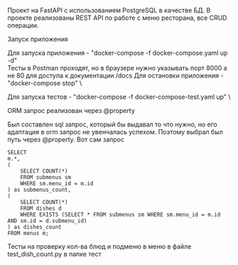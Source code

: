 Проект на FastAPI с использованием PostgreSQL в качестве БД. В проекте реализованы REST API по работе с меню ресторана, все CRUD операции. 

Запуск приложения

Для запуска приложения - "docker-compose -f docker-compose.yaml up -d" \
Тесты в Postman проходят, но в браузере нужно указывать порт 8000 а не 80 для доступа к документации /docs
Для остановки приложения - "docker-compose stop" \

Для запуска тестов - "docker-compose -f docker-compose-test.yaml up" \



ORM запрос реализован через @property

Был составлен sql запрос, который бы выдавал то что нужно, но его адаптация в orm запрос не увенчалась успехом. Поэтому выбрал был путь через @property. Вот сам запрос

    SELECT 
    m.*,
    (
        SELECT COUNT(*) 
        FROM submenus sm 
        WHERE sm.menu_id = m.id
    ) as submenus_count,
    (
        SELECT COUNT(*) 
        FROM dishes d 
        WHERE EXISTS (SELECT * FROM submenus sm WHERE sm.menu_id = m.id AND sm.id = d.submenu_id)
    ) as dishes_count
    FROM menus m;


Тесты на проверку кол-ва блюд и подменю в меню в файле test_dish_count.py в папке тест
